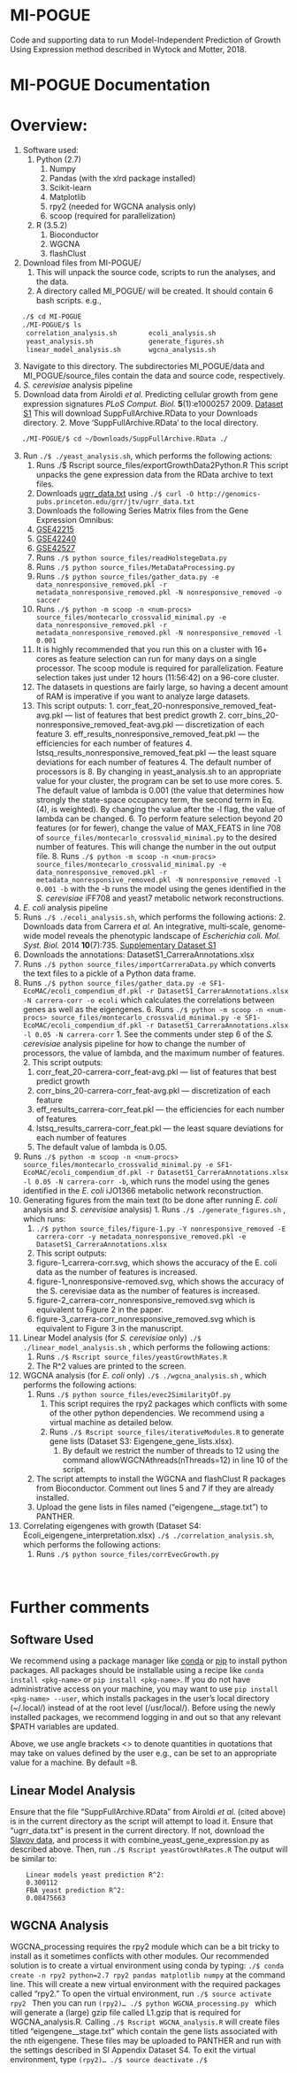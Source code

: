 # MI-POGUE
Code and supporting data to run Model-Independent Prediction of Growth Using Expression method described in Wytock and Motter, 2018.

# MI-POGUE Documentation


# Overview:
1. Software used:
	1. Python (2.7)
		1. Numpy
		2. Pandas (with the xlrd package installed)
		3. Scikit-learn
		4. Matplotlib
		5. rpy2 (needed for WGCNA analysis only)
		6. scoop (required for parallelization)
	2. R (3.5.2)
		1. Bioconductor 
		2. WGCNA
		3. flashClust
2. Download files from MI-POGUE/
	1. This will unpack the source code, scripts to run the analyses, and the data.
	2. A directory called MI_POGUE/ will be created. It should contain 6 bash scripts. e.g.,
```bash
   ./$ cd MI-POGUE
   ./MI-POGUE/$ ls
	correlation_analysis.sh        ecoli_analysis.sh
	yeast_analysis.sh              generate_figures.sh
	linear_model_analysis.sh       wgcna_analysis.sh
```
  3. Navigate to this directory. The subdirectories MI_POGUE/data and MI_POGUE/source_files contain the data and source code, respectively.
3. *S. cerevisiae* analysis pipeline
  1. Download data from Airoldi *et al.* Predicting cellular growth from gene expression signatures *PLoS Comput. Biol.* **5**(1):e1000257 2009.  [Dataset S1](http://journals.plos.org/ploscompbiol/article?id=10.1371/journal.pcbi.1000257#s5) This will download SuppFullArchive.RData to your Downloads directory.
	2. Move ‘SuppFullArchive.RData’ to the local directory.
```bash
   ./MI-POGUE/$ cd ~/Downloads/SuppFullArchive.RData ./
```
  3. Run ```./$ ./yeast_analysis.sh```, which performs the following actions:
      1. Runs ./$ Rscript source_files/exportGrowthData2Python.R This script unpacks the gene expression data from the RData archive to text files.
      2. Downloads [ugrr_data.txt](http://genomics-pubs.princeton.edu/grr/) using ```./$ curl -O http://genomics-pubs.princeton.edu/grr/jtv/ugrr_data.txt```
      3. Downloads the following Series Matrix files from the Gene Expression Omnibus:
        1. [GSE42215](ftp://ftp.ncbi.nlm.nih.gov/geo/series/GSE42nnn/GSE42215/matrix/GSE42215_series_matrix.txt.gz)
        2. [GSE42240](ftp://ftp.ncbi.nlm.nih.gov/geo/series/GSE42nnn/GSE42240/matrix/GSE42240_series_matrix.txt.gz)
        3. [GSE42527](ftp://ftp.ncbi.nlm.nih.gov/geo/series/GSE42nnn/GSE42527/matrix/GSE42527_series_matrix.txt.gz)
      4. Runs ```./$ python source_files/readHolstegeData.py```
      5. Runs ```./$ python source_files/MetaDataProcessing.py```
      6. Runs  ```./$ python source_files/gather_data.py -e data_nonresponsive_removed.pkl -r metadata_nonresponsive_removed.pkl -N nonresponsive_removed -o saccer```
      7. Runs ```./$ python -m scoop -n <num-procs> source_files/montecarlo_crossvalid_minimal.py -e data_nonresponsive_removed.pkl -r metadata_nonresponsive_removed.pkl -N nonresponsive_removed -l 0.001```
      	1. It is highly recommended that you run this on a cluster with 16+ cores as feature selection can run for many days on a single processor. The scoop module is required for parallelization. Feature selection takes just under 12 hours (11:56:42) on a 96-core cluster. 
      	2. The datasets in questions are fairly large, so having a decent amount of RAM is imperative if you want to analyze large datasets.
        3. This script outputs:
					1. corr_feat_20-nonresponsive_removed_feat-avg.pkl — list of features that best predict growth
					2. corr_bins_20-nonresponsive_removed_feat-avg.pkl — discretization of each feature
					3. eff_results_nonresponsive_removed_feat.pkl — the efficiencies for each number of features
					4. lstsq_results_nonresponsive_removed_feat.pkl — the least square deviations for each number of features
				4. The default number of processors is 8. By changing <num-procs> in yeast_analysis.sh to an appropriate value for your cluster, the program can be set to use more cores.
				5. The default value of lambda is 0.001 (the value that determines how strongly the state-space occupancy term, the second term in Eq. (4), is weighted). By changing the value after the -l flag, the value of lambda can be changed.
				6. To perform feature selection beyond 20 features (or for fewer), change the value of MAX_FEATS in line 708 of ```source_files/montecarlo_crossvalid_minimal.py``` to the desired number of features. This will change the number in the out output file.
			8. Runs ```./$ python -m scoop -n <num-procs> source_files/montecarlo_crossvalid_minimal.py -e data_nonresponsive_removed.pkl -r metadata_nonresponsive_removed.pkl -N nonresponsive_removed -l 0.001 -b``` with the -b runs the model using the genes identified in the *S. cerevisiae* iFF708 and yeast7 metabolic network reconstructions.
4. *E. coli* analysis pipeline
  1. Runs ```./$ ./ecoli_analysis.sh```, which performs the following actions:
	2. Downloads data from Carrera *et al.* An integrative, multi‐scale, genome‐wide model reveals the phenotypic landscape of *Escherichia coli*. *Mol. Syst. Biol.* 2014 **10**(7):735. [Supplementary Dataset S1](http://msb.embopress.org/content/msb/10/7/735/DC8/embed/inline-supplementary-material-8.zip?download=true)
  3. Downloads the annotations: DatasetS1_CarreraAnnotations.xlsx
  4. Runs ```./$ python source_files/importCarreraData.py``` which converts the text files to a pickle of a Python data frame.
  5. Runs ```./$ python source_files/gather_data.py -e SF1-EcoMAC/ecoli_compendium_df.pkl -r DatasetS1_CarreraAnnotations.xlsx -N carrera-corr -o ecoli``` which calculates the correlations between genes as well as the eigengenes.
	6. Runs ```./$ python -m scoop -n <num-procs> source_files/montecarlo_crossvalid_minimal.py -e SF1-EcoMAC/ecoli_compendium_df.pkl -r DatasetS1_CarreraAnnotations.xlsx -l 0.05 -N carrera-corr```
    1. See the comments under step 6 of the *S. cerevisiae* analysis pipeline for how to change the number of processors, the value of lambda, and the maximum number of features.
      2. This script outputs:
        1. corr_feat_20-carrera-corr_feat-avg.pkl — list of features that best predict growth
        2. corr_bins_20-carrera-corr_feat-avg.pkl — discretization of each feature
        3. eff_results_carrera-corr_feat.pkl — the efficiencies for each number of features
        4. lstsq_results_carrera-corr_feat.pkl — the least square deviations for each number of features
      3. The default value of lambda is 0.05.
  7. Runs ```./$ python -m scoop -n <num-procs> source_files/montecarlo_crossvalid_minimal.py -e SF1-EcoMAC/ecoli_compendium_df.pkl -r DatasetS1_CarreraAnnotations.xlsx -l 0.05 -N carrera-corr -b```, which runs the model using the genes identified in the *E. coli* iJO1366 metabolic network reconstruction.
  8. Generating figures from the main text (to be done after running *E. coli* analysis and *S. cerevisiae* analysis)
    1. Runs ```./$ ./generate_figures.sh``` , which runs:
      1. ```./$ python source_files/figure-1.py -Y nonresponsive_removed -E carrera-corr -y metadata_nonresponsive_removed.pkl -e DatasetS1_CarreraAnnotations.xlsx```
      2. This script outputs:
        1. figure-1_carrera-corr.svg, which shows the accuracy of the E. coli data as the number of features is increased.
        2. figure-1_nonresponsive-removed.svg, which shows the accuracy of the S. cerevisiae data as the number of features is increased.
        3. figure-2_carrera-corr_nonresponsive_removed.svg which is equivalent to Figure 2 in the paper.
        4. figure-3_carrera-corr_nonresponsive_removed.svg which is equivalent to Figure 3 in the manuscript.
6. Linear Model analysis (for *S. cerevisiae* only) ```./$ ./linear_model_analysis.sh``` , which performs the following actions:
	1. Runs ```./$ Rscript source_files/yeastGrowthRates.R```
	2. The R^2 values are printed to the screen.
7. WGCNA analysis (for *E. coli* only) ```./$ ./wgcna_analysis.sh``` , which performs the following actions:
	1. Runs ```./$ python source_files/evec2SimilarityDf.py```
		1. This script requires the rpy2 packages which conflicts with some of the other python dependencies. We recommend using a virtual machine as detailed below.
		2. Runs ```./$ Rscript source_files/iterativeModules.R```  to generate gene lists (Dataset S3: Eigengene_gene_lists.xlsx).
			1. By default we restrict the number of threads to 12 using the command allowWGCNAthreads(nThreads=12) in line 10 of the script.
      2. The script attempts to install the WGCNA and flashClust R packages from Bioconductor. Comment out lines 5 and 7 if they are already installed.
      3. Upload the gene lists in files named (“eigengene_<num>_stage.txt”) to PANTHER.
8. Correlating eigengenes with growth (Dataset S4: Ecoli_eigengene_interpretation.xlsx) 
    ```./$ ./correlation_analysis.sh```, which performs the following actions:
	1. Runs ```./$ python source_files/corrEvecGrowth.py```

 

# Further comments

## Software Used
We recommend using a package manager like [conda](https://www.anaconda.com) or [pip](https://pypi.org/project/pip/) to install python packages. All packages should be installable using a recipe like ```conda install <pkg-name>``` or ```pip install <pkg-name>```. If you do not have administrative access on your machine, you may want to use ```pip install <pkg-name> --user```, which installs packages in the user’s local directory (~/.local/) instead of at the root level (/usr/local/). Before using the newly installed packages, we recommend logging in and out so that any relevant $PATH variables are updated.

Above, we use angle brackets <> to denote quantities in quotations that may take on values defined by the user e.g., <num-procs> can be set to an appropriate value for a machine. By default <num-procs>=8. 

## Linear Model Analysis
Ensure that the file “SuppFullArchive.RData” from Airoldi *et al.* (cited above) is in the current directory as the script will attempt to load it. Ensure that “ugrr_data.txt” is present in the current directory. If not, download the [Slavov data](http://genomics-pubs.princeton.edu/grr/), and process it with combine_yeast_gene_expression.py as described above.
Then, run 
	```./$ Rscript yeastGrowthRates.R```
The output will be similar to:
```
	Linear models yeast prediction R^2:
	0.300112
	FBA yeast prediction R^2:
	0.08475663
```

## WGCNA Analysis
WGCNA_processing requires the rpy2 module which can be a bit tricky to install as it sometimes conflicts with other modules. Our recommended solution is to create a virtual environment using conda by typing: 
	```./$ conda create -n rpy2 python=2.7 rpy2 pandas matplotlib numpy```
at the command line. This will create a new virtual environment with the required packages called “rpy2.” To open the virtual environment, run 
	```./$ source activate rpy2 ```
Then you can run 
	```(rpy2)… ./$ python WGCNA_processing.py ```
which will generate a (large) gzip file called L1.gzip that is required for WGCNA_analysis.R. Calling
	```./$ Rscript WGCNA_analysis.R```
will create files titled “eigengene_<n>_stage.txt” which contain the gene lists associated with the nth eigengene. These files may be uploaded to PANTHER and run with the settings described in SI Appendix Dataset S4. 
To exit the virtual environment, type 
	```(rpy2)… ./$ source deactivate```
	```./$ ```
